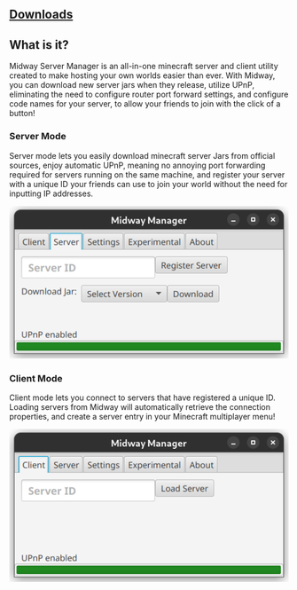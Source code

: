## [**Downloads**](https://github.com/jetfire725/midway-server-manager/releases)
## What is it?

Midway Server Manager is an all-in-one minecraft server and client utility created to make hosting your own worlds easier than ever. With Midway, you can download new server jars when they release, utilize UPnP, eliminating the need to configure router port forward settings, and configure code names for your server, to allow your friends to join with the click of a button!

### **Server Mode**
Server mode lets you easily download minecraft server Jars from official sources, enjoy automatic UPnP, meaning no annoying port forwarding required for servers running on the same machine, and register your server with a unique ID your friends can use to join your world without the need for inputting IP addresses. 

![Server Screenshot](./assets/img/serverView.png)

### **Client Mode**
Client mode lets you connect to servers that have registered a unique ID. Loading servers from Midway will automatically retrieve the connection properties, and create a server entry in your Minecraft multiplayer menu!

![Client Screenshot](./assets/img/clientView.png)

